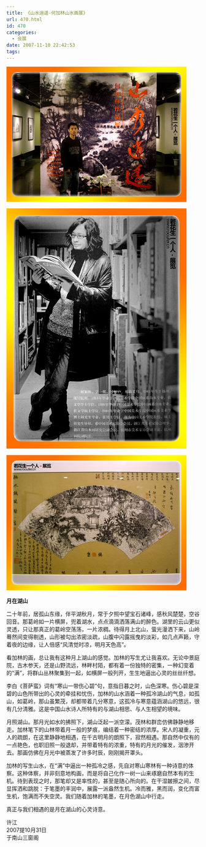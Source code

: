 ```yaml
---
title: 《山水逍遥-何加林山水画展》
url: 470.html
id: 470
categories:
  - 会展
date: 2007-11-10 22:42:53
tags:
---
```


![](/images/attachments/month_0711/o20071110224054.jpg)  
  
![](/images/attachments/month_0711/a2007111022425.jpg)  
  
![](/images/attachments/month_0711/h20071110224220.jpg)  
  

**月在湖山**

  
二十年前，居孤山东缘，伴平湖秋月，常于夕照中望宝石诸峰，感秋风楚楚，空谷回音。那葛岭如一片横屏，兜着湖水，点点滴滴洒落满山的醉色。湖里的云山更似灵透，只让那真正的葛岭空荡荡，一片浓稠。待得月上北山，萤光漫洒下来，山岭蓦然间变得剔透，山形被勾出浓密淡疏，山腹中闪露摇曳的淡彩，如几点声籁，守着夜的边缘，让人倍感“风清觉时凉，明月天色高”。  
  
看加林的画，总让我有这种月上湖山的感觉。加林的写生尤让我喜欢。无论中景庭院，古木参天，还是山野流远，林畔村陌，都有着一份独特的密集，一种幻变着的“满”，将群山丛林聚集到一起，如横屏一般列开，生生地逼出心灵的丝丝纤想。  
  
李白《菩萨蛮》词有“寒山一带伤心碧”句，意指日暮之时，山色深寒。伤心碧是深碧的山色所带出的心灵的牵挂和忧伤，加林的山水涵着一种孤冷湖山的气息，如孤山，如葛岭，那山虽繁茂，却都带着几分寒意，这孤冷与寒意蕴涵湖山的悠远，很有几分清雅。这是中国山水诗人所特有的与湖山相思、与人生相望的境味。  
  
月照湖山。那月光如水的拂照下，湖山泛起一派空濛。茂林和群峦仿佛静静地移走。加林笔下的山林带着月一般的梦痕，编结着一种密结的浓厚。宋人的凝重，元人的疏朗，在这里静静地相遇，在千古明月的朗照下，寂然相遇。那自然中仅有的一点艳色，也职旧照一般退却，并带着特有的浓重，特有的月光的催发，洇渗开去。那画仿佛在月光中被蒸发了许多时辰，刚刚揭开罩头。  
  
加林的写生山水，在“满”中逼出一种孤冷之感，先自对寒山寒林有一种诗意的体察。这种体察，并非刻意地构画，而是将自己化作一树一山来琢磨自然本有的生机。待到表现之时，那笔却又是率性的，甚至是随心所向的。在干湿皴擦之间，尽显挥洒和跳脱：于笔墨的丰润中，展露一派盎然生机。冷而雅，黑而润，变化而富生机，饱满而不失空灵。我们随着加林的笔墨，在月色湖山中行走。  
  
真正与我们相遇的是月在湖山的心灵诗意。  
  

许江  
2007提10月31日  
于南山三窗阁